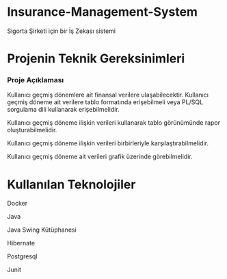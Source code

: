 # Insurance-Management-System
Sigorta Şirketi için bir İş Zekası sistemi 


# Projenin Teknik Gereksinimleri

### Proje Açıklaması
Kullanıcı geçmiş dönemlere ait finansal verilere ulaşabilecektir. Kullanıcı geçmiş döneme ait verilere tablo formatında erişebilmeli veya PL/SQL sorgulama dili kullanarak erişebilmelidir.

Kullanıcı geçmiş döneme ilişkin verileri kullanarak tablo görünümünde rapor oluşturabilmelidir.

Kullanıcı geçmiş döneme ilişkin verileri birbirleriyle karşılaştırabilmelidir.

Kullanıcı geçmiş döneme ait verileri grafik üzerinde görebilmelidir.


# Kullanılan Teknolojiler

Docker

Java

Java Swing Kütüphanesi

Hibernate

Postgresql

Junit
